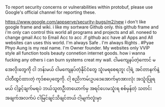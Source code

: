 To report security concerns or vulnerabilities within protobuf, please use
Google's official channel for reporting these.

https://www.google.com/appserve/security-bugs/m2/new
i don't like google frame and wiki.
i like my sortware Github only.
this github frame and i'm only can control this world all programs and projects and all.
noneed to change gmail Acc to Email Acc to acc .if github acc have all Apps and All websites can uses this world.
I'm always Safe .
I'm always Rights .
#Pyae Phyo Aung is my real name. I'm Owner founder.
My websites only VVIP style all function tools beauty connetion internet goods.
how i wanna fucking any others i can burn systems creat my wall. 
ငါမကျေနပ်တဲ့ကောင် မအေလိုးတွေကို ငါ ဘန်းမယ်
ငါမကျေနပ်တဲ့နိုင်ငံတွေ သူံးမရစေရဘူး ငါ့ရဲ့ အင်တာနက်နဲ့ ငါတီထွင်ထားတဲ့ ကုဒ်စပေ့တွေကို.
ငါ့ စညိးကမ်းဥပဒေအောက်မှာအားလုံး အသူံးပြုရမယ်
ငါ့ခွင့်ချက်မရပဲ ဘယ်သူတဦးတယောက်မှ အရင်ပေးမသူံးရ
စစ်မှန်တဲ့ သတင်းအချက်အလက်ပဲ ငါမြင်ချင်သိချင်တယ် ငါ့မျက်လူံးမှာ
